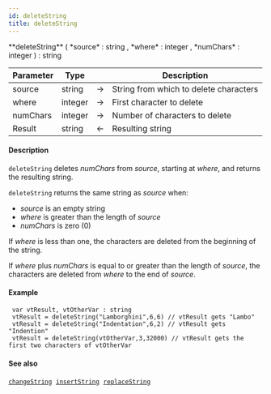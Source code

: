 ```yaml
---
id: deleteString
title: deleteString
---
```



<!-- REF #_command_.deleteString.Syntax -->**deleteString** ( *source* : string , *where* : integer , *numChars* : integer ) : string<!-- END REF -->


<!-- REF #_command_.deleteString.Params -->
|Parameter|Type||Description|
|---------|--- |:---:|------|
|source|string|&#8594;|String from which to delete characters|
|where |integer|&#8594;|First character to delete|
|numChars|integer|&#8594;|Number of characters to delete|
|Result|string|&#8592;|Resulting string|<!-- END REF -->

#### Description

`deleteString` <!-- REF #_command_.deleteString.Summary -->deletes *numChars* from *source*, starting at *where*, and returns the resulting string<!-- END REF -->.

`deleteString` returns the same string as *source* when:

* *source* is an empty string
* *where* is greater than the length of *source*
* *numChars* is zero (0)

If *where* is less than one, the characters are deleted from the beginning of the string.

If *where* plus *numChars* is equal to or greater than the length of *source*, the characters are deleted from *where* to the end of *source*.

#### Example

```qs
 var vtResult, vtOtherVar : string
 vtResult = deleteString("Lamborghini",6,6) // vtResult gets "Lambo"
 vtResult = deleteString("Indentation",6,2) // vtResult gets "Indention"
 vtResult = deleteString(vtOtherVar,3,32000) // vtResult gets the first two characters of vtOtherVar

```

#### See also

[`changeString`](changeString.md)&nbsp; 
[`insertString`](insertString.md)&nbsp; 
[`replaceString`](replaceString.md)
